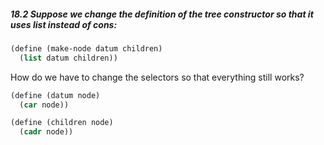##### 18.2 Suppose we change the definition of the tree constructor so that it uses list instead of cons:
```Scheme
(define (make-node datum children)
  (list datum children))
```
How do we have to change the selectors so that everything still works?

```Scheme
(define (datum node)
  (car node))

(define (children node)
  (cadr node))
```
